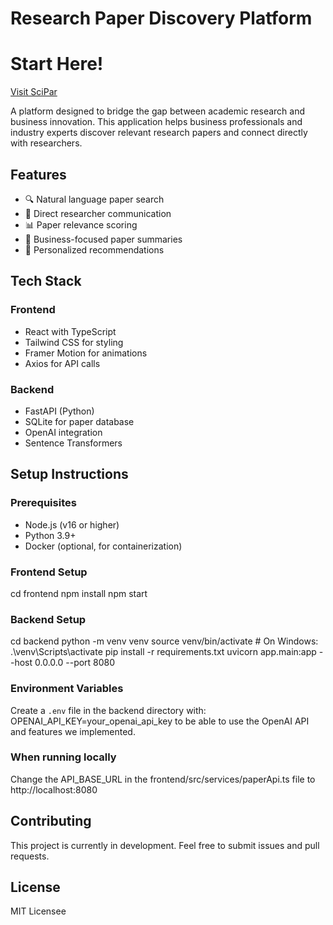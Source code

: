 # Research Paper Discovery Platform

# Start Here!
[Visit SciPar](https://scipar.vercel.app)

A platform designed to bridge the gap between academic research and business innovation. This application helps business professionals and industry experts discover relevant research papers and connect directly with researchers.

## Features

- 🔍 Natural language paper search
- 👥 Direct researcher communication
- 📊 Paper relevance scoring
- 💼 Business-focused paper summaries
- 🎯 Personalized recommendations

## Tech Stack

### Frontend
- React with TypeScript
- Tailwind CSS for styling
- Framer Motion for animations
- Axios for API calls

### Backend
- FastAPI (Python)
- SQLite for paper database
- OpenAI integration
- Sentence Transformers

## Setup Instructions

### Prerequisites
- Node.js (v16 or higher)
- Python 3.9+
- Docker (optional, for containerization)

### Frontend Setup
cd frontend
npm install
npm start


### Backend Setup
cd backend
python -m venv venv
source venv/bin/activate # On Windows: .\venv\Scripts\activate
pip install -r requirements.txt
uvicorn app.main:app --host 0.0.0.0 --port 8080



### Environment Variables
Create a `.env` file in the backend directory with:
OPENAI_API_KEY=your_openai_api_key to be able to use the OpenAI API and features we implemented.


### When running locally
Change the API_BASE_URL in the frontend/src/services/paperApi.ts file to http://localhost:8080

## Contributing

This project is currently in development. Feel free to submit issues and pull requests.

## License

MIT Licensee